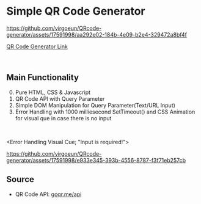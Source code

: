 # Simple QR Code Generator


https://github.com/virgoeun/QRcode-generator/assets/17591998/aa292e02-184b-4e09-b2e4-329472a8bf4f

[QR Code Generator Link](https://virgoeun.github.io/QRcode-generator/)

<br>

## Main Functionality
0. Pure HTML, CSS & Javascript 
1. QR Code API with Query Parameter
2. Simple DOM Manipulation for Query Parameter(Text/URL Input)
3. Error Handling with 1000 milliesecond SetTimeout() and CSS Animation for visual que in case there is no input 

<br>

<Error Handling Visual Cue; "Input is required!">


https://github.com/virgoeun/QRcode-generator/assets/17591998/e933e345-393b-4556-8787-f3f71eb257cb



## Source
- QR Code API: [goqr.me/api](https://goqr.me/api/)


